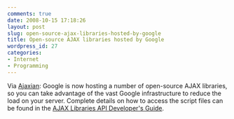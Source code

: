 ```yaml
---
comments: true
date: 2008-10-15 17:18:26
layout: post
slug: open-source-ajax-libraries-hosted-by-google
title: Open-source AJAX libraries hosted by Google
wordpress_id: 27
categories:
- Internet
- Programming
---
```


Via [Ajaxian](http://ajaxian.com/archives/announcing-ajax-libraries-api-speed-up-your-ajax-apps-with-googles-infrastructure): Google is now hosting a number of open-source AJAX libraries, so you can take advantage of the vast Google infrastructure to reduce the load on your server. Complete details on how to access the script files can be found in the [AJAX Libraries API Developer's Guide](http://code.google.com/apis/ajaxlibs/documentation/).
